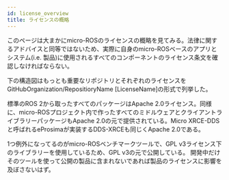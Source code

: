 ```yaml
---
id: license_overview
title: ライセンスの概略
---
```


このページは大まかにmicro-ROSのライセンスの概略を見てみる。法律に関するアドバイスと同等ではないため、実際に自身のmicro-ROSベースのアプリとシステム(i.e. 製品)に使用されるすべてのコンポーネントのライセンス条文を確認しなければならない。

下の構造図はもっとも重要なリポジトリとそれぞれのライセンスをGitHubOrganization/RepositioryName [LicenseName]の形式で列挙した。

標準のROS 2から取ったすべてのパッケージはApache 2.0ライセンス。同様に、micro-ROSプロジェクト内で作ったすべてのミドルウェアとクライアントライブラリーパッケージもApache 2.0の元で提供されている。Micro XRCE-DDSと呼ばれるeProsimaが実装するDDS-XRCEも同じくApache 2.0である。

1つ例外になってるのがmicro-ROSベンチマークツールで、GPL v3ライセンス下のライブラリーを使用しているため、GPL v3の元で公開している。
開発中だけそのツールを使って公開の製品に含まれないであれば製品のライセンスに影響を及ぼさないはず。